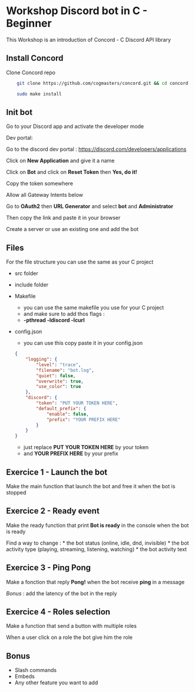 
# Workshop Discord bot in C - Beginner

This Workshop is an introduction of Concord - C Discord API library


## Install Concord

Clone Concord repo

```bash
    git clone https://github.com/cogmasters/concord.git && cd concord
```
```bash
    sudo make install
```

## Init bot

Go to your Discord app and activate the developer mode

Dev portal:

Go to the discord dev portal : https://discord.com/developers/applications

Click on **New Application** and give it a name

Click on **Bot** and click on **Reset Token** then **Yes, do it!**

Copy the token somewhere

Allow all Gateway Intents below

Go to **OAuth2** then **URL Generator** and select **bot** and **Administrator**

Then copy the link and paste it in your browser

Create a server or use an existing one and add the bot

## Files

For the file structure you can use the same as your C project

* src folder

* include folder

* Makefile
    * you can use the same makefile you use for your C project
    * and make sure to add thos flags :
    * **-pthread -ldiscord -lcurl**

* config.json
    * you can use this copy paste it in your config.json
    ```json
    {
        "logging": {
            "level": "trace",
            "filename": "bot.log",
            "quiet": false,
            "overwrite": true,
            "use_color": true
        },
        "discord": {
            "token": "PUT YOUR TOKEN HERE",
            "default_prefix": {
                "enable": false,
                "prefix": "YOUR PREFIX HERE"
            }
        }
    }
    ```
    * just replace **PUT YOUR TOKEN HERE** by your token
    * and **YOUR PREFIX HERE** by your prefix

## Exercice 1 - Launch the bot

Make the main function that launch the bot and free it when the bot is stopped

## Exercice 2 - Ready event

Make the ready function that print **Bot is ready** in the console when the bot is ready

Find a way to change :
    * the bot status (online, idle, dnd, invisible)
    * the bot activity type (playing, streaming, listening, watching)
    * the bot activity text

## Exercice 3 - Ping Pong

Make a fonction that reply **Pong!** when the bot receive **ping** in a message

*Bonus* : add the latency of the bot in the reply

## Exercice 4 - Roles selection

Make a function that send a button with multiple roles

When a user click on a role the bot give him the role

## Bonus

* Slash commands
* Embeds
* Any other feature you want to add
